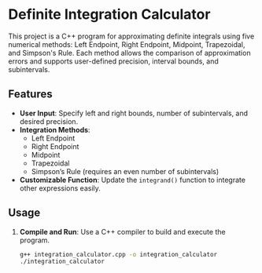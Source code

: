 # Definite Integration Calculator

This project is a C++ program for approximating definite integrals using five numerical methods: Left Endpoint, Right Endpoint, Midpoint, Trapezoidal, and Simpson's Rule. Each method allows the comparison of approximation errors and supports user-defined precision, interval bounds, and subintervals.

## Features

- **User Input**: Specify left and right bounds, number of subintervals, and desired precision.
- **Integration Methods**:
  - Left Endpoint
  - Right Endpoint
  - Midpoint
  - Trapezoidal
  - Simpson’s Rule (requires an even number of subintervals)
- **Customizable Function**: Update the `integrand()` function to integrate other expressions easily.

## Usage

1. **Compile and Run**: Use a C++ compiler to build and execute the program.
   ```bash
   g++ integration_calculator.cpp -o integration_calculator
   ./integration_calculator
